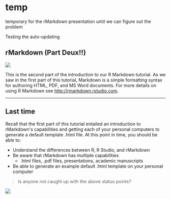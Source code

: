 # temp
temporary for the rMarkdown presentation until we can figure out the problem

Testing the auto-updating


## rMarkdown (Part Deux!!)

![](https://media.giphy.com/media/nB8mZtzvvrQnC/giphy.gif)

This is the second part of the introduction to our R Markdown tutorial. As we saw in the first part of this tutorial, Markdown is a simple formatting syntax for authoring HTML, PDF, and MS Word documents. 
For more details on using R Markdown see <http://rmarkdown.rstudio.com>.

---

## Last time

Recall that the first part of this tutorial entailed an introduction to rMarkdown's capabilities and getting each of your personal computers to generate a default template .html file. At this point in time, you should be able to:

+ Understand the differences between R, R Studio, and rMarkdown
+ Be aware that rMarkdown has multiple capabilities
    + .html files, .pdf files, presentations, academic manuscripts
+ Be able to generate an example default .html template on your personal computer

> Is anyone not caught up with the above status points?

![](https://media.giphy.com/media/ZXKZWB13D6gFO/giphy.gif)